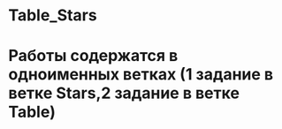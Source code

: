 # Table_Stars
# Работы содержатся в одноименных ветках (1 задание в ветке Stars,2 задание в ветке Table)
